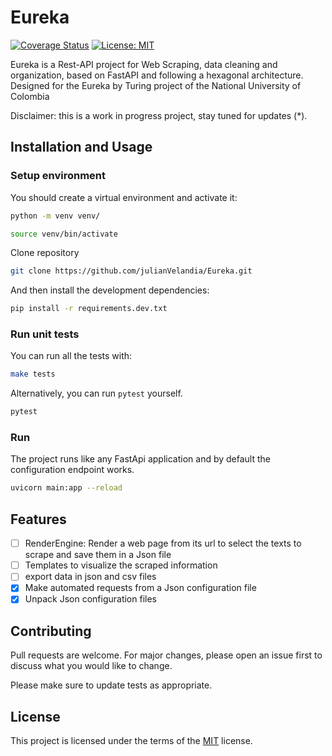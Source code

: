 # Eureka


[![Coverage Status](https://coveralls.io/repos/github/julianVelandia/Eureka/badge.svg?branch=master)](https://coveralls.io/github/julianVelandia/Eureka?branch=master)
[![License: MIT](https://img.shields.io/badge/License-MIT-yellow.svg)](https://opensource.org/licenses/MIT)


Eureka is a Rest-API project for Web Scraping, data cleaning and organization, based on FastAPI and following a
hexagonal architecture. Designed for the Eureka by Turing project of the National University of Colombia


Disclaimer: this is a work in progress project, stay tuned for updates (*).

## Installation and Usage

### Setup environment

You should create a virtual environment and activate it:

```bash
python -m venv venv/
```

```bash
source venv/bin/activate
```

Clone repository

```bash
git clone https://github.com/julianVelandia/Eureka.git
```

And then install the development dependencies:

```bash
pip install -r requirements.dev.txt
```

### Run unit tests

You can run all the tests with:

```bash
make tests
```

Alternatively, you can run `pytest` yourself.

```bash
pytest
```

### Run 

The project runs like any FastApi application and by default the configuration endpoint works.

```bash
uvicorn main:app --reload
```

## Features
- [ ] RenderEngine: Render a web page from its url to select the texts to scrape and save them in a Json file
- [ ] Templates to visualize the scraped information
- [ ] export data in json and csv files
- [x] Make automated requests from a Json configuration file
- [x] Unpack Json configuration files

## Contributing
Pull requests are welcome. For major changes, please open an issue first to discuss what you would like to change.

Please make sure to update tests as appropriate.

## License
This project is licensed under the terms of the [MIT](https://choosealicense.com/licenses/mit/) license.